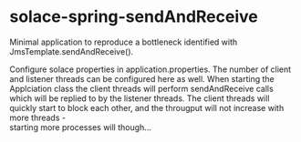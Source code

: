# solace-spring-sendAndReceive
Minimal application to reproduce a bottleneck identified with JmsTemplate.sendAndReceive().

Configure solace properties in application.properties. The number of client and listener threads can be configured here as well. 
When starting the Applciation class the client threads will perform sendAndReceive calls which will be replied to by the listener threads.
The client threads will quickly start to block each other, and the througput will not increase with more threads -  
starting more processes will though...
